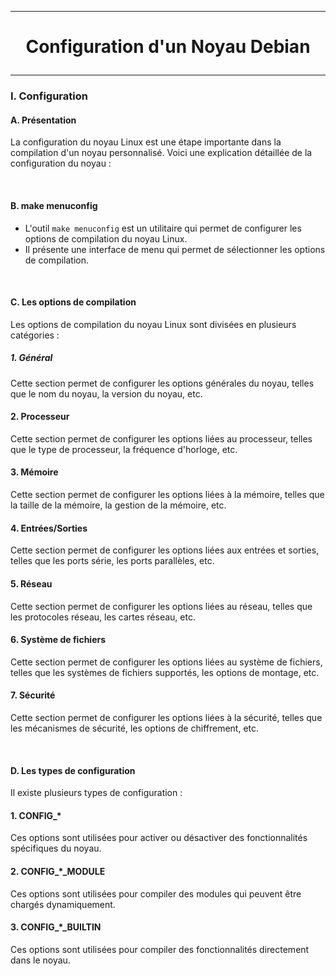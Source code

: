 ------------------------------------------------------------------------------------------------------------------------------------------
# <p align='center'> Configuration d'un Noyau Debian </p>

------------------------------------------------------------------------------------------------------------------------------------------
### I. Configuration
#### A. Présentation
La configuration du noyau Linux est une étape importante dans la compilation d'un noyau personnalisé. Voici une explication détaillée de la configuration du noyau :

<br />

#### B. make menuconfig

- L'outil `make menuconfig` est un utilitaire qui permet de configurer les options de compilation du noyau Linux.
- Il présente une interface de menu qui permet de sélectionner les options de compilation.

<br />

#### C. Les options de compilation
Les options de compilation du noyau Linux sont divisées en plusieurs catégories :

##### 1. Général
Cette section permet de configurer les options générales du noyau, telles que le nom du noyau, la version du noyau, etc.

#### 2. Processeur
Cette section permet de configurer les options liées au processeur, telles que le type de processeur, la fréquence d'horloge, etc.

#### 3. Mémoire
Cette section permet de configurer les options liées à la mémoire, telles que la taille de la mémoire, la gestion de la mémoire, etc.

#### 4. Entrées/Sorties
Cette section permet de configurer les options liées aux entrées et sorties, telles que les ports série, les ports parallèles, etc.

#### 5. Réseau
Cette section permet de configurer les options liées au réseau, telles que les protocoles réseau, les cartes réseau, etc.

#### 6. Système de fichiers
Cette section permet de configurer les options liées au système de fichiers, telles que les systèmes de fichiers supportés, les options de montage, etc.

#### 7. Sécurité
Cette section permet de configurer les options liées à la sécurité, telles que les mécanismes de sécurité, les options de chiffrement, etc.

<br />

#### D. Les types de configuration
Il existe plusieurs types de configuration :

#### 1. CONFIG_*
Ces options sont utilisées pour activer ou désactiver des fonctionnalités spécifiques du noyau.

#### 2. CONFIG_*_MODULE
Ces options sont utilisées pour compiler des modules qui peuvent être chargés dynamiquement.

#### 3. CONFIG_*_BUILTIN
Ces options sont utilisées pour compiler des fonctionnalités directement dans le noyau.

